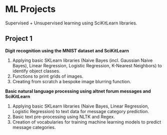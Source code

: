# ML Projects
Supervised + Unsupervised learning using SciKitLearn libraries.

## Project 1

**Digit recognition using the MNIST dataset and SciKitLearn**

1. Applying basic SKLearn libraries (Naive Bayes (incl. Gaussian Naive Bayes), Linear Regression, Logistic Regression, K-Nearest Neighbors) to identify object classes. 
2. Functions to print grids of images.
3. Creating from scratch a bespoke image blurring function. 

**Basic natural language processing using altnet forum messages and SciKitLearn**

1. Applying basic SKLearn libraries (Naive Bayes, Linear Regression, Logistic Regression) to text data for message category prediction. 
2. Basic text pre-processing using NLTK and Regex.
3. Creation of vocabularies for training machine learning models to predict message categories. 
